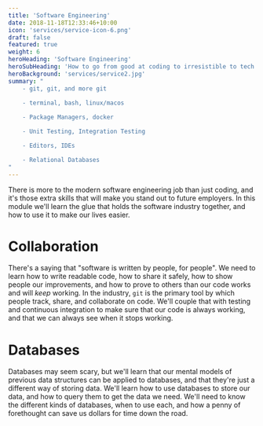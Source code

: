 ```yaml
---
title: 'Software Engineering'
date: 2018-11-18T12:33:46+10:00
icon: 'services/service-icon-6.png'
draft: false
featured: true
weight: 6
heroHeading: 'Software Engineering'
heroSubHeading: 'How to go from good at coding to irresistible to tech companies'
heroBackground: 'services/service2.jpg'
summary: "
    - git, git, and more git
    
    - terminal, bash, linux/macos

    - Package Managers, docker

    - Unit Testing, Integration Testing

    - Editors, IDEs

    - Relational Databases
"
---
```

There is more to the modern software engineering job than just coding, and it's those extra skills that will make you stand out to future employers. In this module we'll learn the glue that holds the software industry together, and how to use it to make our lives easier.

# Collaboration

There's a saying that "software is written by people, for people". We need to learn how to write readable code, how to share it safely, how to show people our improvements, and how to prove to others than our code works and will _keep_ working. In the industry, `git` is the primary tool by which people track, share, and collaborate on code. We'll couple that with testing and continuous integration to make sure that our code is always working, and that we can always see when it stops working.

# Databases

Databases may seem scary, but we'll learn that our mental models of previous data structures can be applied to databases, and that they're just a different way of storing data. We'll learn how to use databases to store our data, and how to query them to get the data we need. We'll need to know the different kinds of databases, when to use each, and how a penny of forethought can save us dollars for time down the road.